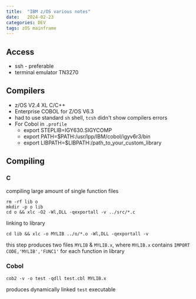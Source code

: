 ```yaml
---
title:  "IBM z/OS various notes"
date:   2024-02-23
categories: DEV
tags: zOS mainframe
---
```


## Access
* ssh - preferable
* terminal emulator TN3270

## Compilers
* z/OS V2.4 XL C/C++
* Enterprise COBOL for Z/OS V6.3
* had to use standard `sh` shell, `tcsh` didn't show compilers errors
* For Cobol in `.profile`
  * export STEPLIB=IGY630.SIGYCOMP
  * export PATH=$PATH:/usr/lpp/IBM/cobol/igyv6r3/bin
  * export LIBPATH=$LIBPATH:/path_to_your_custom_library
  
## Compiling 
### C
compiling large amount of single function files
```shell
rm -rf lib o
mkdir -p o lib
cd o && xlc -O2 -Wl,DLL -qexportall -v ../src/*.c
```
linking to library
```shell
cd lib && xlc -o MYLIB ../o/*.o -Wl,DLL -qexportall -v
```
this step produces two files `MYLIB` & `MYLIB.x`, where `MYLIB.x` contains `IMPORT CODE,'MYLIB','FUNC1'` for each function in library
### Cobol
```shell
cob2 -v -o test -qdll test.cbl MYLIB.x
```
produces dynamically linked `test` executable

